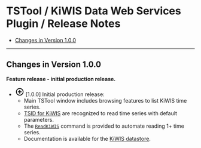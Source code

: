 # TSTool / KiWIS Data Web Services Plugin / Release Notes #

* [Changes in Version 1.0.0](#changes-in-version-100)

----------

## Changes in Version 1.0.0 ##

**Feature release - initial production release.**

* ![new](new.png) [1.0.0] Initial production release:
    +   Main TSTool window includes browsing features to list KiWIS time series.
    +   [TSID for KiWIS](../command-ref/TSID/TSID.md) are recognized to read time series with default parameters.
    +   The [`ReadKiWIS`](../command-ref/ReadKiWIS/ReadKiWIS.md) command is provided to automate
        reading 1+ time series.
    +   Documentation is available for the [KiWIS datastore](../datastore-ref/KiWIS/KiWIS.md).
